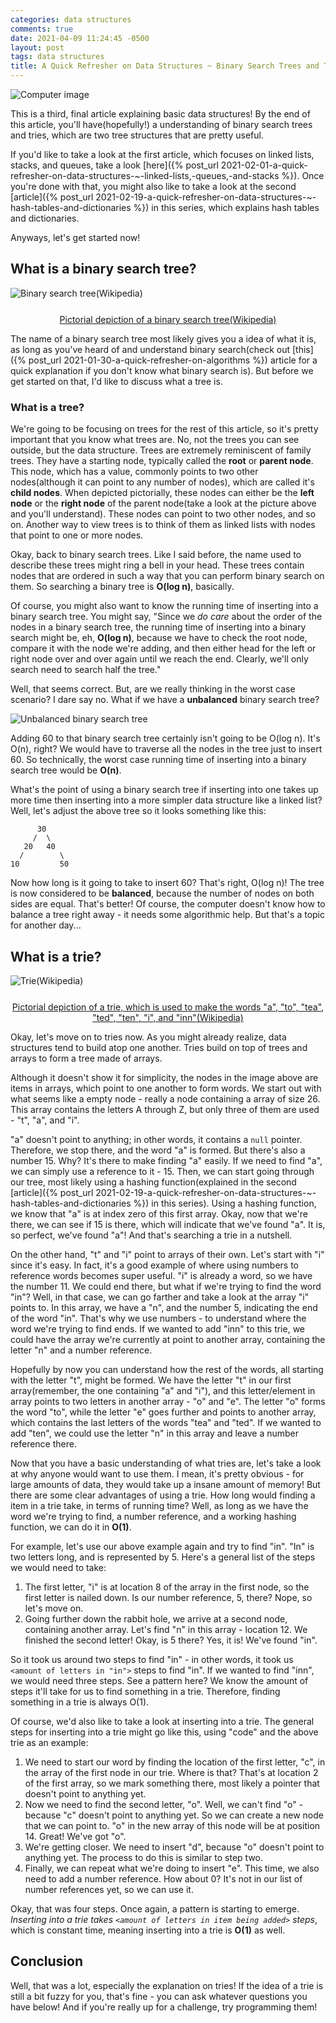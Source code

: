 ```yaml
---
categories: data structures
comments: true
date: 2021-04-09 11:24:45 -0500
layout: post
tags: data structures
title: A Quick Refresher on Data Structures ~ Binary Search Trees and Tries
---
```

<img src="https://images.idgesg.net/images/article/2020/03/jw_pt3_data_structure_algorithms_java_coding_programmer_2400x1600_davidgoh_akindo_gettyimages_531237630_473456596-100834801-large.jpg" alt="Computer image" style="display: block; margin: 0 auto;">

This is a third, final article explaining basic data structures! By the end of this article, you'll have(hopefully!) a understanding of binary search trees and tries, which are two tree structures that are pretty useful.

If you'd like to take a look at the first article, which focuses on linked lists, stacks, and queues, take a look [here]({% post_url 2021-02-01-a-quick-refresher-on-data-structures-~-linked-lists,-queues,-and-stacks %}). Once you're done with that, you might also like to take a look at the second [article]({% post_url 2021-02-19-a-quick-refresher-on-data-structures-~-hash-tables-and-dictionaries %}) in this series, which explains hash tables and dictionaries.

Anyways, let's get started now!

## What is a binary search tree?

<img src="https://upload.wikimedia.org/wikipedia/commons/thumb/d/da/Binary_search_tree.svg/180px-Binary_search_tree.svg.png" alt="Binary search tree(Wikipedia)" style="display: block; margin: 0 auto;">
<a href="https://en.wikipedia.org/wiki/Binary_search_tree" style="display: block; margin-top: 25px; text-align: center; width: 100%;">Pictorial depiction of a binary search tree(Wikipedia)</a>

The name of a binary search tree most likely gives you a idea of what it is, as long as you've heard of and understand binary search(check out [this]({% post_url 2021-01-30-a-quick-refresher-on-algorithms %}) article for a quick explanation if you don't know what binary search is). But before we get started on that, I'd like to discuss what a tree is.

### What is a tree?
We're going to be focusing on trees for the rest of this article, so it's pretty important that you know what trees are. No, not the trees you can see outside, but the data structure. Trees are extremely reminiscent of family trees. They have a starting node, typically called the **root** or **parent node**. This node, which has a value, commonly points to two other nodes(although it can point to any number of nodes), which are called it's **child nodes**. When depicted pictorially, these nodes can either be the **left node** or the **right node** of the parent node(take a look at the picture above and you'll understand). These nodes can point to two other nodes, and so on. Another way to view trees is to think of them as linked lists with nodes that point to one or more nodes.

Okay, back to binary search trees. Like I said before, the name used to describe these trees might ring a bell in your head. These trees contain nodes that are ordered in such a way that you can perform binary search on them. So searching a binary tree is **O(log n)**, basically.

Of course, you might also want to know the running time of inserting into a binary search tree. You might say, "Since we *do care* about the order of the nodes in a binary search tree, the running time of inserting into a binary search might be, eh, **O(log n)**, because we have to check the root node, compare it with the node we're adding, and then either head for the left or right node over and over again until we reach the end. Clearly, we'll only search need to search half the tree."

Well, that seems correct. But, are we really thinking in the worst case scenario? I dare say no. What if we have a **unbalanced** binary search tree?

<img src="https://qph.fs.quoracdn.net/main-qimg-61f940ac3024035312e258262c8945fe" alt="Unbalanced binary search tree" style="display: block; margin: 0px auto;">

Adding 60 to that binary search tree certainly isn't going to be O(log n). It's O(n), right? We would have to traverse all the nodes in the tree just to insert 60. So technically, the worst case running time of inserting into a binary search tree would be **O(n)**.

What's the point of using a binary search tree if inserting into one takes up more time then inserting into a more simpler data structure like a linked list? Well, let's adjust the above tree so it looks something like this:
~~~text
      30
     /  \
   20   40
  /        \
10         50
~~~
Now how long is it going to take to insert 60? That's right, O(log n)! The tree is now considered to be **balanced**, because the number of nodes on both sides are equal. That's better! Of course, the computer doesn't know how to balance a tree right away - it needs some algorithmic help. But that's a topic for another day...

## What is a trie?
<img src="https://upload.wikimedia.org/wikipedia/commons/thumb/b/be/Trie_example.svg/250px-Trie_example.svg.png" alt="Trie(Wikipedia)" style="display: block; margin: 0 auto;">
<a href="https://en.wikipedia.org/wiki/Trie" style="display: block; margin-top: 25px; text-align: center; width: 100%;">Pictorial depiction of a trie, which is used to make the words "a", "to", "tea", "ted", "ten", "i", and "inn"(Wikipedia)</a>

Okay, let's move on to tries now. As you might already realize, data structures tend to build atop one another. Tries build on top of trees and arrays to form a tree made of arrays.

Although it doesn't show it for simplicity, the nodes in the image above are items in arrays, which point to one another to form words. We start out with what seems like a empty node - really a node containing a array of size 26. This array contains the letters A through Z, but only three of them are used - "t", "a", and "i".

"a" doesn't point to anything; in other words, it contains a `null` pointer. Therefore, we stop there, and the word "a" is formed. But there's also a number 15. Why? It's there to make finding "a" easily. If we need to find "a", we can simply use a reference to it - 15. Then, we can start going through our tree, most likely using a hashing function(explained in the second [article]({% post_url 2021-02-19-a-quick-refresher-on-data-structures-~-hash-tables-and-dictionaries %}) in this series). Using a hashing function, we know that "a" is at index zero of this first array. Okay, now that we're there, we can see if 15 is there, which will indicate that we've found "a". It is, so perfect, we've found "a"! And that's searching a trie in a nutshell.

On the other hand, "t" and "i" point to arrays of their own. Let's start with "i" since it's easy. In fact, it's a good example of where using numbers to reference words becomes super useful. "i" is already a word, so we have the number 11. We could end there, but what if we're trying to find the word "in"? Well, in that case, we can go farther and take a look at the array "i" points to. In this array, we have a "n", and the number 5, indicating the end of the word "in". That's why we use numbers - to understand where the word we're trying to find ends. If we wanted to add "inn" to this trie, we could have the array we're currently at point to another array, containing the letter "n" and a number reference.

Hopefully by now you can understand how the rest of the words, all starting with the letter "t", might be formed. We have the letter "t" in our first array(remember, the one containing "a" and "i"), and this letter/element in array points to two letters in another array - "o" and "e". The letter "o" forms the word "to", while the letter "e" goes further and points to another array, which contains the last letters of the words "tea" and "ted". If we wanted to add "ten", we could use the letter "n" in this array and leave a number reference there.

Now that you have a basic understanding of what tries are, let's take a look at why anyone would want to use them. I mean, it's pretty obvious - for large amounts of data, they would take up a insane amount of memory! But there are some clear advantages of using a trie. How long would finding a item in a trie take, in terms of running time? Well, as long as we have the word we're trying to find, a number reference, and a working hashing function, we can do it in **O(1)**.

For example, let's use our above example again and try to find "in". "In" is two letters long, and is represented by 5. Here's a general list of the steps we would need to take:
1. The first letter, "i" is at location 8 of the array in the first node, so the first letter is nailed down. Is our number reference, 5, there? Nope, so let's move on.
2. Going further down the rabbit hole, we arrive at a second node, containing another array. Let's find "n" in this array - location 12. We finished the second letter! Okay, is 5 there? Yes, it is! We've found "in".

So it took us around two steps to find "in" - in other words, it took us `<amount of letters in "in">` steps to find "in". If we wanted to find "inn", we would need three steps. See a pattern here? We know the amount of steps it'll take for us to find something in a trie. Therefore, finding something in a trie is always O(1).

Of course, we'd also like to take a look at inserting into a trie. The general steps for inserting into a trie might go like this, using "code" and the above trie as an example:
1. We need to start our word by finding the location of the first letter, "c", in the array of the first node in our trie. Where is that? That's at location 2 of the first array, so we mark something there, most likely a pointer that doesn't point to anything yet.
2. Now we need to find the second letter, "o". Well, we can't find "o" - because "c" doesn't point to anything yet. So we can create a new node that we can point to. "o" in the new array of this node will be at position 14. Great! We've got "o".
3. We're getting closer. We need to insert "d", because "o" doesn't point to anything yet. The process to do this is similar to step two.
4. Finally, we can repeat what we're doing to insert "e". This time, we also need to add a number reference. How about 0? It's not in our list of number references yet, so we can use it.

Okay, that was four steps. Once again, a pattern is starting to emerge. *Inserting into a trie takes `<amount of letters in item being added>` steps*, which is constant time, meaning inserting into a trie is **O(1)** as well.

## Conclusion
Well, that was a lot, especially the explanation on tries! If the idea of a trie is still a bit fuzzy for you, that's fine - you can ask whatever questions you have below! And if you're really up for a challenge, try programming them!
